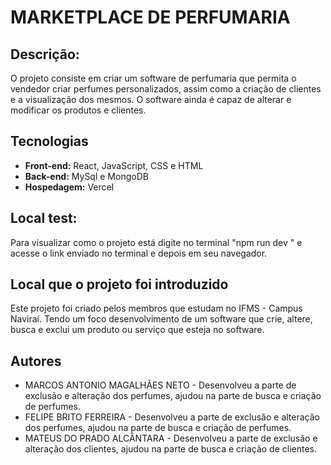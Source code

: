 # MARKETPLACE DE PERFUMARIA

## Descrição:

O projeto consiste em criar um software de perfumaria que permita o vendedor criar perfumes personalizados, assim como a criação de clientes e a visualização dos mesmos. O software ainda é capaz de alterar e modificar os produtos e clientes.

## Tecnologias

* **Front-end:** React, JavaScript, CSS e HTML
* **Back-end:** MySql e MongoDB
* **Hospedagem:** Vercel


## Local test:

Para visualizar como o projeto está digite no terminal "npm run dev " e acesse o link enviado no terminal e depois em seu navegador.


## Local que o projeto foi introduzido

Este projeto foi criado pelos membros que estudam no IFMS - Campus Naviraí. Tendo um foco desenvolvimento de um software que crie, altere, busca e exclui um produto ou serviço que esteja no software.

## Autores

* MARCOS ANTONIO MAGALHÃES NETO - Desenvolveu a parte de exclusão e alteração dos perfumes, ajudou na parte de busca e criação de perfumes.
* FELIPE BRITO FERREIRA  - Desenvolveu a parte de exclusão e alteração dos perfumes, ajudou na parte de busca e criação de perfumes.
* MATEUS DO PRADO ALCÂNTARA  - Desenvolveu a parte de exclusão e alteração dos clientes, ajudou na parte de busca e criação de clientes.
